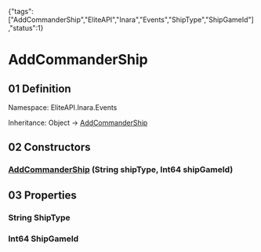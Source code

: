 {"tags":["AddCommanderShip","EliteAPI","Inara","Events","ShipType","ShipGameId"],"status":1}

# AddCommanderShip

## 01 Definition

Namespace: <span class='code'>EliteAPI.Inara.Events</span>

Inheritance: <span class='code'>Object</span> → <span class='code'>[AddCommanderShip](../../../EliteAPI/Inara/Events/AddCommanderShip.html)</span>

## 02 Constructors

### <span class='code'>[AddCommanderShip](../../../EliteAPI/Inara/Events/AddCommanderShip.html)</span> (<span class='code'>String</span> shipType, <span class='code'>Int64</span> shipGameId)

## 03 Properties

### <span class='code'>String</span> ShipType

### <span class='code'>Int64</span> ShipGameId

